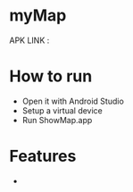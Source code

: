 # myMap

APK LINK : 

# How to run

* Open it with Android Studio
* Setup a virtual device
* Run ShowMap.app

# Features
*
